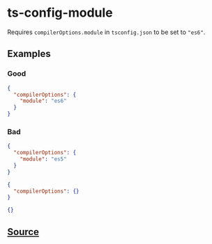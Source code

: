# ts-config-module

Requires `compilerOptions.module` in `tsconfig.json` to be set to `"es6"`.

## Examples

### Good

```json
{
  "compilerOptions": {
    "module": "es6"
  }
}
```

### Bad

```json
{
  "compilerOptions": {
    "module": "es5"
  }
}
```

```json
{
  "compilerOptions": {}
}
```

```json
{}
```

## [Source](https://azuresdkspecs.z5.web.core.windows.net/TypeScriptSpec.html#ts-config-module)
